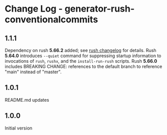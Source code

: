 # Change Log - generator-rush-conventionalcommits

## 1.1.1

Dependency on rush **5.66.2** added; see [rush changelog](https://github.com/microsoft/rushstack/blob/main/apps/rush/CHANGELOG.md) for details.
Rush **5.64.0** introduces `--quiet` command for suppressing startup information to invocations of `rush`, `rushx`, and the `install-run-rush` scripts.
Rush **5.66.0** includes BREAKING CHANGE: references to the default branch to reference "main" instead of "master".

## 1.0.1

README.md updates

## 1.0.0

Initial version
